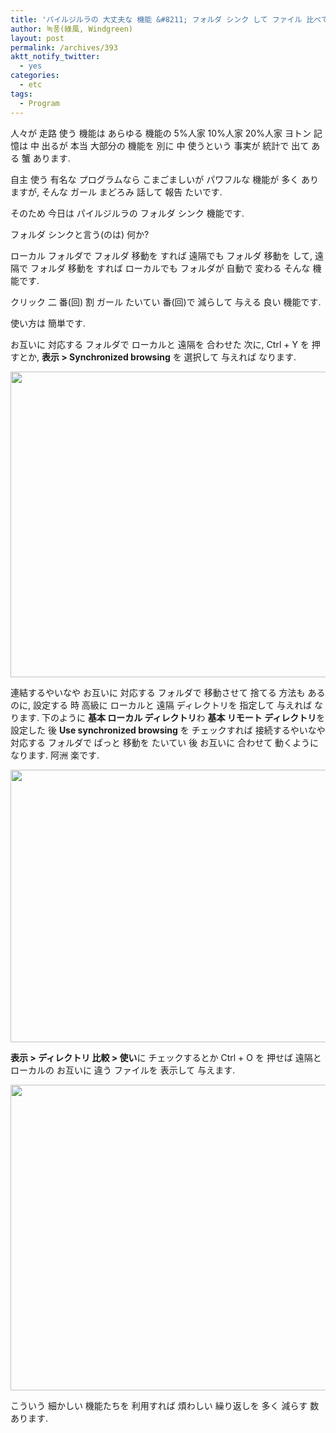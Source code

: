 ```yaml
---
title: 'パイルジルラの 大丈夫な 機能 &#8211; フォルダ シンク して ファイル 比べて 表示すること'
author: 녹풍(綠風, Windgreen)
layout: post
permalink: /archives/393
aktt_notify_twitter:
  - yes
categories:
  - etc
tags:
  - Program
---
```

人々が 走路 使う 機能は あらゆる 機能の 5%人家 10%人家 20%人家 ヨトン 記憶は 中 出るが 本当 大部分の 機能を 別に 中 使うという 事実が 統計で 出て ある 蟹 あります.

自主 使う 有名な プログラムなら こまごましいが パワフルな 機能が 多く ありますが, そんな ガール まどろみ 話して 報告 たいです.

そのため 今日は パイルジルラの フォルダ シンク 機能です.

フォルダ シンクと言う(のは) 何か?

ローカル フォルダで フォルダ 移動を すれば 遠隔でも フォルダ 移動を して, 遠隔で フォルダ 移動を すれば ローカルでも フォルダが 自動で 変わる そんな 機能です.

クリック 二 番(回) 割 ガール たいてい 番(回)で 減らして 与える 良い 機能です.

使い方は 簡単です.

お互いに 対応する フォルダで ローカルと 遠隔を 合わせた 次に, Ctrl + Y を 押すとか, **表示 > Synchronized browsing** を 選択して 与えれば なります.

<img src="http://dl.dropboxusercontent.com/u/15546257/blog/mytory/old-images/1/cfile25.uf.1679F0584D4BC8F61D5136.png" class="aligncenter" alt="" height="489" width="580" />

連結するやいなや お互いに 対応する フォルダで 移動させて 捨てる 方法も あるのに, 設定する 時 高級に ローカルと 遠隔 ディレクトリを 指定して 与えれば なります. 下のように **基本 ローカル ディレクトリ**わ **基本 リモート ディレクトリ**を 設定した 後 **Use synchronized browsing** を チェックすれば 接続するやいなや 対応する フォルダで ぱっと 移動を たいてい 後 お互いに 合わせて 動くように なります. 阿洲 楽です.

<img src="http://dl.dropboxusercontent.com/u/15546257/blog/mytory/old-images/1/cfile8.uf.144E464C4D4BC8F82AE9A8.png" class="aligncenter" alt="" height="436" width="580" />

**表示 > ディレクトリ 比較 > 使い**に チェックするとか Ctrl + O を 押せば 遠隔と ローカルの お互いに 違う ファイルを 表示して 与えます.

<img src="http://dl.dropboxusercontent.com/u/15546257/blog/mytory/old-images/1/cfile25.uf.110941494D4BC8F82B5D49.png" class="aligncenter" alt="" height="489" width="580" />

こういう 細かしい 機能たちを 利用すれば 煩わしい 繰り返しを 多く 減らす 数 あります.